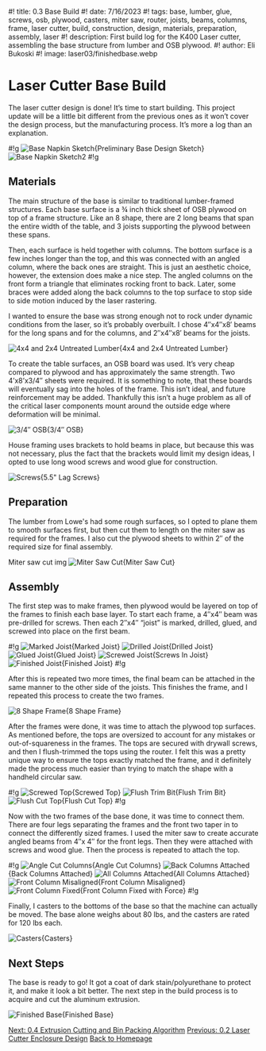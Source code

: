 #! title: 0.3 Base Build
#! date: 7/16/2023
#! tags: base, lumber, glue, screws, osb, plywood, casters, miter saw, router, joists, beams, columns, frame, laser cutter, build, construction, design, materials, preparation, assembly, laser
#! description: First build log for the K400 Laser cutter, assembling the base structure from lumber and OSB plywood.
#! author: Eli Bukoski
#! image: laser03/finishedbase.webp

# Laser Cutter Base Build

The laser cutter design is done! It’s time to start building. This project update will be a little bit different from the previous ones as it won’t cover the design process, but the manufacturing process. It’s more a log than an explanation.

#!g
![Base Napkin Sketch](/laser03/laserbasedesign1.webp){Preliminary Base Design Sketch}
![Base Napkin Sketch2](/laser03/laserbasedesign2.webp)
#!g

## Materials

The main structure of the base is similar to traditional lumber-framed structures. Each base surface is a ¾ inch thick sheet of OSB plywood on top of a frame structure. Like an 8 shape, there are 2 long beams that span the entire width of the table, and 3 joists supporting the plywood between these spans.

Then, each surface is held together with columns. The bottom surface is a few inches longer than the top, and this was connected with an angled column, where the back ones are straight. This is just an aesthetic choice, however, the extension does make a nice step. The angled columns on the front form a triangle that eliminates rocking front to back. Later, some braces were added along the back columns to the top surface to stop side to side motion induced by the laser rastering.

I wanted to ensure the base was strong enough not to rock under dynamic conditions from the laser, so it’s probably overbuilt. I chose 4″x4″x8′ beams for the long spans and for the columns, and 2″x4″x8′ beams for the joists.

![4x4 and 2x4 Untreated Lumber](/laser03/roughlumber.webp){4x4 and 2x4 Untreated Lumber}

To create the table surfaces, an OSB board was used. It’s very cheap compared to plywood and has approximately the same strength. Two 4’x8’x3/4″ sheets were required. It is something to note, that these boards will eventually sag into the holes of the frame. This isn’t ideal, and future reinforcement may be added. Thankfully this isn’t a huge problem as all of the critical laser components mount around the outside edge where deformation will be minimal.

![3/4″ OSB](/laser03/osb.webp){3/4″ OSB}

House framing uses brackets to hold beams in place, but because this was not necessary, plus the fact that the brackets would limit my design ideas, I opted to use long wood screws and wood glue for construction.

![Screws](/laser03/woodscrew.webp){5.5" Lag Screws}

## Preparation

The lumber from Lowe's had some rough surfaces, so I opted to plane them to smooth surfaces first, but then cut them to length on the miter saw as required for the frames. I also cut the plywood sheets to within 2″ of the required size for final assembly.

Miter saw cut img
![Miter Saw Cut](/laser03/mitercut.webp){Miter Saw Cut}

## Assembly

The first step was to make frames, then plywood would be layered on top of the frames to finish each base layer. To start each frame, a 4″x4″ beam was pre-drilled for screws. Then each 2″x4″ “joist” is marked, drilled, glued, and screwed into place on the first beam.

#!g
![Marked Joist](/laser03/markedjoist.webp){Marked Joist}
![Drilled Joist](/laser03/drilledjoist.webp){Drilled Joist}
![Glued Joist](/laser03/gluedjoist.webp){Glued Joist}
![Screwed Joist](/laser03/screwsinjoist.webp){Screws In Joist}
![Finished Joist](/laser03/finishedjoist.webp){Finished Joist}
#!g

After this is repeated two more times, the final beam can be attached in the same manner to the other side of the joists. This finishes the frame, and I repeated this process to create the two frames.

![8 Shape Frame](/laser03/8frame.webp){8 Shape Frame}

After the frames were done, it was time to attach the plywood top surfaces. As mentioned before, the tops are oversized to account for any mistakes or out-of-squareness in the frames. The tops are secured with drywall screws, and then I flush-trimmed the tops using the router. I felt this was a pretty unique way to ensure the tops exactly matched the frame, and it definitely made the process much easier than trying to match the shape with a handheld circular saw.

#!g
![Screwed Top](/laser03/topsurfaceone.webp){Screwed Top}
![Flush Trim Bit](/laser03/flushtrimbit.webp){Flush Trim Bit}
![Flush Cut Top](/laser03/flushcuttop.webp){Flush Cut Top}
#!g

Now with the two frames of the base done, it was time to connect them. There are four legs separating the frames and the front two taper in to connect the differently sized frames. I used the miter saw to create accurate angled beams from 4″x 4″ for the front legs. Then they were attached with screws and wood glue. Then the process is repeated to attach the top.

#!g
![Angle Cut Columns](/laser03/angledbeams.webp){Angle Cut Columns}
![Back Columns Attached](/laser03/backbeams.webp){Back Columns Attached}
![All Columns Attached](/laser03/allbeams.webp){All Columns Attached}
![Front Column Misaligned](/laser03/beamalignmentissue.webp){Front Column Misaligned}
![Front Column Fixed](/laser03/fixedbeamalignment.webp){Front Column Fixed with Force}
#!g

Finally, I casters to the bottoms of the base so that the machine can actually be moved. The base alone weighs about 80 lbs, and the casters are rated for 120 lbs each.

![Casters](/laser03/caster.webp){Casters}

## Next Steps

The base is ready to go! It got a coat of dark stain/polyurethane to protect it, and make it look a bit better. The next step in the build process is to acquire and cut the aluminum extrusion.

![Finished Base](/laser03/stainedbase.webp){Finished Base}

[Next: 0.4 Extrusion Cutting and Bin Packing Algorithm](/K400-Updates/04-Extrusion-Cutting)
[Previous: 0.2 Laser Cutter Enclosure Design](/K400-Updates/02-Laser-Cutter-Enclosure)
[Back to Homepage](/k400-home)
